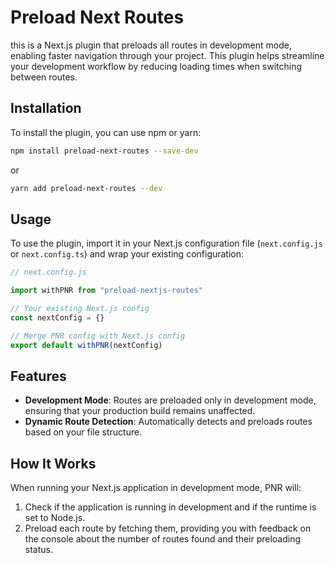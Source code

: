 # Preload Next Routes

this is a Next.js plugin that preloads all routes in development mode, enabling faster navigation through your project. This plugin helps streamline your development workflow by reducing loading times when switching between routes.

## Installation

To install the plugin, you can use npm or yarn:

```bash
npm install preload-next-routes --save-dev
```

or

```bash
yarn add preload-next-routes --dev
```

## Usage

To use the plugin, import it in your Next.js configuration file (`next.config.js` or `next.config.ts`) and wrap your existing configuration:

```js
// next.config.js

import withPNR from "preload-nextjs-routes"

// Your existing Next.js config
const nextConfig = {}

// Merge PNR config with Next.js config
export default withPNR(nextConfig)
```

## Features

-   **Development Mode**: Routes are preloaded only in development mode, ensuring that your production build remains unaffected.
-   **Dynamic Route Detection**: Automatically detects and preloads routes based on your file structure.

## How It Works

When running your Next.js application in development mode, PNR will:

1. Check if the application is running in development and if the runtime is set to Node.js.
2. Preload each route by fetching them, providing you with feedback on the console about the number of routes found and their preloading status.
